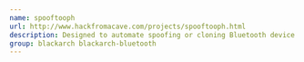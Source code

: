 ```yaml
---
name: spooftooph
url: http://www.hackfromacave.com/projects/spooftooph.html
description: Designed to automate spoofing or cloning Bluetooth device Name, Class, and Address.
group: blackarch blackarch-bluetooth
---
```

